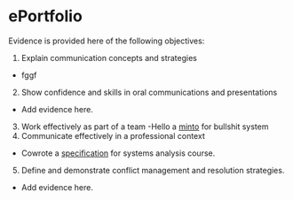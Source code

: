 # ePortfolio
Evidence is provided here of the following objectives:
1. Explain communication concepts and strategies
- fggf
2. Show confidence and skills in oral communications and presentations
- Add evidence here.
3. Work effectively as part of a team
-Hello a [minto](https://github.com/seum14/ePortfolio/blob/9a92a0b1088e4042876b0e4e45e6cfc165407717/Week%204.docx) for bullshit system
4. Communicate effectively in a professional context
- Cowrote a [specification](Awesomereport.docx) for systems analysis course.
5. Define and demonstrate conflict management and resolution strategies.
- Add evidence here.
